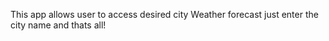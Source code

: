 This app allows user to access desired city Weather forecast just enter the city name and thats all!
